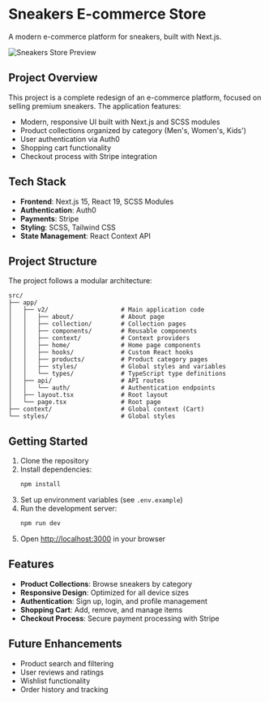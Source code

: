 # Sneakers E-commerce Store

A modern e-commerce platform for sneakers, built with Next.js.

![Sneakers Store Preview](./public/v2/preview.jpg)

## Project Overview

This project is a complete redesign of an e-commerce platform, focused on selling premium sneakers. The application features:

- Modern, responsive UI built with Next.js and SCSS modules
- Product collections organized by category (Men's, Women's, Kids')
- User authentication via Auth0
- Shopping cart functionality
- Checkout process with Stripe integration

## Tech Stack

- **Frontend**: Next.js 15, React 19, SCSS Modules
- **Authentication**: Auth0
- **Payments**: Stripe
- **Styling**: SCSS, Tailwind CSS
- **State Management**: React Context API

## Project Structure

The project follows a modular architecture:

```
src/
├── app/
│   ├── v2/                    # Main application code
│   │   ├── about/             # About page
│   │   ├── collection/        # Collection pages
│   │   ├── components/        # Reusable components
│   │   ├── context/           # Context providers
│   │   ├── home/              # Home page components
│   │   ├── hooks/             # Custom React hooks
│   │   ├── products/          # Product category pages
│   │   ├── styles/            # Global styles and variables
│   │   └── types/             # TypeScript type definitions
│   ├── api/                   # API routes
│   │   └── auth/              # Authentication endpoints
│   ├── layout.tsx             # Root layout
│   └── page.tsx               # Root page
├── context/                   # Global context (Cart)
└── styles/                    # Global styles
```

## Getting Started

1. Clone the repository
2. Install dependencies:
   ```bash
   npm install
   ```
3. Set up environment variables (see `.env.example`)
4. Run the development server:
   ```bash
   npm run dev
   ```
5. Open [http://localhost:3000](http://localhost:3000) in your browser

## Features

- **Product Collections**: Browse sneakers by category
- **Responsive Design**: Optimized for all device sizes
- **Authentication**: Sign up, login, and profile management
- **Shopping Cart**: Add, remove, and manage items
- **Checkout Process**: Secure payment processing with Stripe

## Future Enhancements

- Product search and filtering
- User reviews and ratings
- Wishlist functionality
- Order history and tracking
